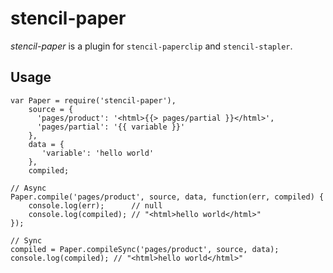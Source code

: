 # stencil-paper

*stencil-paper* is a plugin for `stencil-paperclip` and `stencil-stapler`.

## Usage

```
var Paper = require('stencil-paper'),
    source = {
      'pages/product': '<html>{{> pages/partial }}</html>',
      'pages/partial': '{{ variable }}'
    }, 
    data = {
       'variable': 'hello world'
    },
    compiled;

// Async
Paper.compile('pages/product', source, data, function(err, compiled) {
    console.log(err);      // null
    console.log(compiled); // "<html>hello world</html>"
});

// Sync
compiled = Paper.compileSync('pages/product', source, data);
console.log(compiled); // "<html>hello world</html>"

 
```

